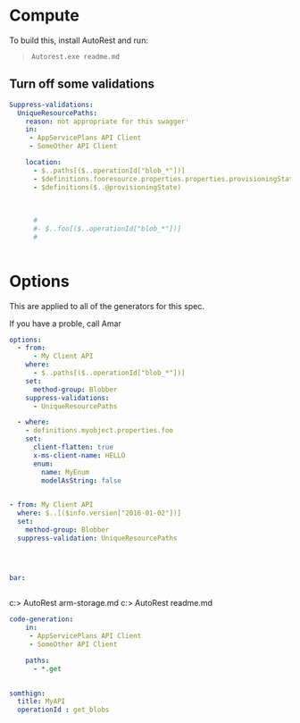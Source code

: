 # Compute

To build this, install AutoRest and run:

> `Autorest.exe readme.md`

## Turn off some validations 

``` yaml
Suppress-validations:
  UniqueResourcePaths:
    reason: not appropriate for this swagger'
    in:
     - AppServicePlans API Client
     - SomeOther API Client

    location:
      - $..paths[($..operationId["blob_*"])]
      - $definitions.fooresource.properties.properties.provisioningState
      - $definitions($..@provisioningState)
      
      
      
      #
      #- $..foo[($..operationId["blob_*"])]
      #
    
```

# Options 
This are applied to all of the generators for this spec.

If you have a proble, call Amar

``` yaml
options:
  - from:
      - My Client API
    where:
      - $..paths[($..operationId["blob_*"])]
    set:
      method-group: Blobber
    suppress-validations:
      - UniqueResourcePaths

  - where:
    - definitions.myobject.properties.foo
    set:
      client-flatten: true
      x-ms-client-name: HELLO
      enum:
        name: MyEnum
        modelAsString: false
    

- from: My Client API
  where: $..[($info.version["2016-01-02"])]
  set:
    method-group: Blobber
  suppress-validation: UniqueResourcePaths




bar: 
  
```

c:\> AutoRest arm-storage.md 
c:\> AutoRest readme.md 



``` yaml
code-generation:
    in:
     - AppServicePlans API Client
     - SomeOther API Client

    paths:
      - *.get
    
```

``` yaml
somthign:
  title: MyAPI 
  operationId : get_blobs 

```


